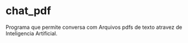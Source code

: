 # chat_pdf
Programa que permite conversa com Arquivos pdfs de texto atravez de Inteligencia Artificial.
